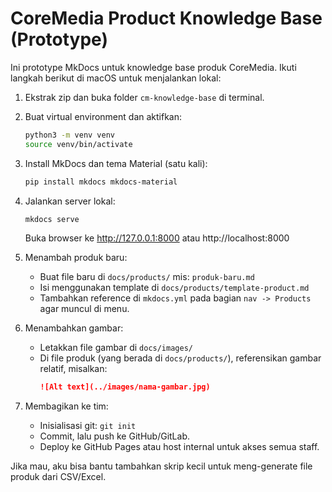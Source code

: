 # CoreMedia Product Knowledge Base (Prototype)

Ini prototype MkDocs untuk knowledge base produk CoreMedia. Ikuti langkah berikut di macOS untuk menjalankan lokal:

1. Ekstrak zip dan buka folder `cm-knowledge-base` di terminal.
2. Buat virtual environment dan aktifkan:
   ```bash
   python3 -m venv venv
   source venv/bin/activate
   ```
3. Install MkDocs dan tema Material (satu kali):
   ```bash
   pip install mkdocs mkdocs-material
   ```
4. Jalankan server lokal:
   ```bash
   mkdocs serve
   ```
   Buka browser ke http://127.0.0.1:8000 atau http://localhost:8000

5. Menambah produk baru:
   - Buat file baru di `docs/products/` mis: `produk-baru.md`
   - Isi menggunakan template di `docs/products/template-product.md`
   - Tambahkan reference di `mkdocs.yml` pada bagian `nav -> Products` agar muncul di menu.

6. Menambahkan gambar:
   - Letakkan file gambar di `docs/images/`
   - Di file produk (yang berada di `docs/products/`), referensikan gambar relatif, misalkan:
     ```markdown
     ![Alt text](../images/nama-gambar.jpg)
     ```

7. Membagikan ke tim:
   - Inisialisasi git: `git init`
   - Commit, lalu push ke GitHub/GitLab.
   - Deploy ke GitHub Pages atau host internal untuk akses semua staff.

Jika mau, aku bisa bantu tambahkan skrip kecil untuk meng-generate file produk dari CSV/Excel.
